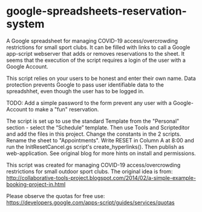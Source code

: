 # google-spreadsheets-reservation-system
A Google spreadsheet for managing COVID-19 access/overcrowding restrictions for small sport clubs. It can be filled with links to call a Google app-script webserver that adds or removes reservations to the sheet. It seems that the execution of the script requires a login of the user with a Google Account.

This script relies on your users to be honest and enter their own name. Data protection prevents Google to pass user identifiable data to the spreadshhet, even though the user has to be logged in.

TODO: Add a simple password to the form prevent any user with a Google-Account to make a "fun" reservation.

The script is set up to use the standard Template from the "Personal" section - select the “Schedule” template. Then use Tools and Scripteditor and add the files in this project. Change the constants in the 2 scripts. Rename the sheet to "Appointments". Write RESET in Column A at 8:00 and run the InitResetCancel.gs script's create_hyperlinks(). Then publish as web-application. See original blog for more hints on install and permissions.

This script was created for managing COVID-19 access/overcrowding restrictions for small outdoor sport clubs. The original idea is from: http://collaborative-tools-project.blogspot.com/2014/02/a-simple-example-booking-project-in.html 

Please observe the quotas for free use: https://developers.google.com/apps-script/guides/services/quotas
